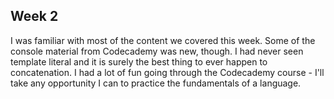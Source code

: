 ## **Week 2** ##

I was familiar with most of the content we covered this week. Some of the console material from Codecademy was new, though. I had never seen template literal and it is surely the best thing to ever happen to concatenation. I had a lot of fun going through the Codecademy course - I'll take any opportunity I can to practice the fundamentals of a language.  
